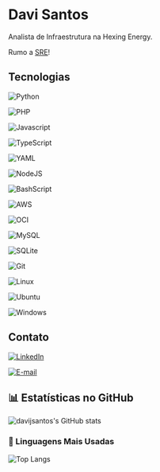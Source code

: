 # Davi Santos

Analista de Infraestrutura na Hexing Energy.

Rumo a [SRE](https://www.devopsinstitute.com/certifications/sre-foundation/)!

## Tecnologias

![Python](https://img.shields.io/badge/python-3670A0?style=for-the-badge&logo=python&logoColor=ffdd54)

![PHP](https://img.shields.io/badge/php-7A86B8?style=for-the-badge&logo=php&logoColor=ffffff)

![Javascript](https://img.shields.io/badge/javascript-EFD81D?style=for-the-badge&logo=javascript&logoColor=ffffff)

![TypeScript](https://img.shields.io/badge/TypeScript-007ACC?style=for-the-badge&logo=typescript&logoColor=white)

![YAML](https://img.shields.io/badge/yaml-%23ffffff.svg?style=for-the-badge&logo=yaml&logoColor=151515)

![NodeJS](https://img.shields.io/badge/node.js-6DA55F?style=for-the-badge&logo=node.js&logoColor=white)

![BashScript](https://img.shields.io/badge/bash%20script-0101?style=flat&logo=gnubash&logoColor=%23FFFFFF&labelColor=%23000000)

![AWS](https://img.shields.io/badge/aws-232F3E.svg?style=for-the-badge&logo=amazonwebservices&logoColor=white)

![OCI](https://img.shields.io/badge/OCI-FFFFFF?style=for-the-badge&logo=oracle&logoColor=FF0000&labelColor=FFFFFF&color=FF0000)

![MySQL](https://img.shields.io/badge/MySQL-00000F?style=for-the-badge&logo=mysql&logoColor=white)

![SQLite](https://img.shields.io/badge/SQLite-000?style=for-the-badge&logo=sqlite&logoColor=07405E)

![Git](https://img.shields.io/badge/GIT-E44C30?style=for-the-badge&logo=git&logoColor=white)

![Linux](https://img.shields.io/badge/Linux-000?style=for-the-badge&logo=linux&logoColor=FCC624)


![Ubuntu](https://img.shields.io/badge/Ubuntu-35495E?style=for-the-badge&logo=ubuntu&logoColor=2CA5E0)

![Windows](https://img.shields.io/badge/windows-000?style=for-the-badge&logo=windows&logoColor=2CA5E0)

## Contato
[![LinkedIn](https://img.shields.io/badge/LinkedIn-0077B5?style=for-the-badge&logo=linkedin&logoColor=white)](https://www.linkedin.com/in/davijsantos/)

[![E-mail](https://img.shields.io/badge/-Email-000?style=for-the-badge&logo=gmail&logoColor=007BFF)](mailto:davijsantos2@gmail.com)

## 📊 Estatísticas no GitHub

![davijsantos's GitHub stats](https://github-readme-stats.vercel.app/api?username=davijsantos&show_icons=true)

### 🚀 Linguagens Mais Usadas

![Top Langs](https://github-readme-stats.vercel.app/api/top-langs/?username=davijsantos&layout=compact)